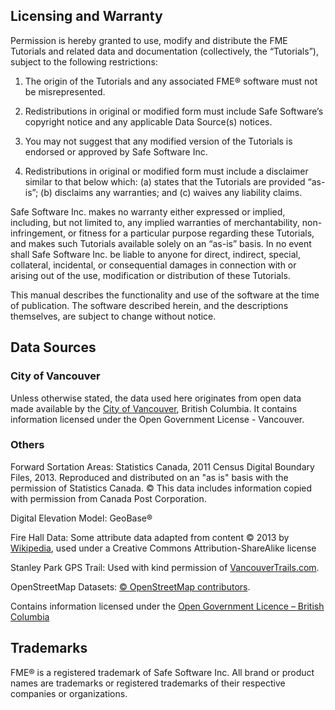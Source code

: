 ## Licensing and Warranty ##

Permission is hereby granted to use, modify and distribute the FME Tutorials and related data and documentation (collectively, the “Tutorials”), subject to the following restrictions:

1. The origin of the Tutorials and any associated FME® software must not be misrepresented.

2. Redistributions in original or modified form must include Safe Software’s copyright notice and any applicable Data Source(s) notices.

3. You may not suggest that any modified version of the Tutorials is endorsed or approved by Safe Software Inc.

4. Redistributions in original or modified form must include a disclaimer similar to that below which: (a) states that the Tutorials are provided “as-is”; (b) disclaims any warranties; and (c) waives any liability claims.

Safe Software Inc. makes no warranty either expressed or implied, including, but not limited to, any implied warranties of merchantability, non-infringement, or fitness for a particular purpose regarding these Tutorials, and makes such Tutorials available solely on an “as-is” basis. In no event shall Safe Software Inc. be liable to anyone for direct, indirect, special, collateral, incidental, or consequential damages in connection with or arising out of the use, modification or distribution of these Tutorials.

This manual describes the functionality and use of the software at the time of publication. The software described herein, and the descriptions themselves, are subject to change without notice.

## Data Sources ##

### City of Vancouver ###

Unless otherwise stated, the data used here originates from open data made available by the [City of Vancouver](http://data.vancouver.ca "City of Vancouver, Open Data"), British Columbia. It contains information licensed under the Open Government License - Vancouver.

### Others ###

Forward Sortation Areas: Statistics Canada, 2011 Census Digital Boundary Files, 2013. Reproduced and distributed on an "as is" basis with the permission of Statistics Canada. © This data includes information copied with permission from Canada Post Corporation.

Digital Elevation Model: GeoBase®

Fire Hall Data: Some attribute data adapted from content © 2013 by [Wikipedia](http://en.wikipedia.org/wiki/Vancouver_Fire_and_Rescue_Services), used under a Creative Commons Attribution-ShareAlike license

Stanley Park GPS Trail: Used with kind permission of [VancouverTrails.com](http://www.vancouvertrails.com/trails/stanley-park/).

OpenStreetMap Datasets: [© OpenStreetMap contributors](http://www.openstreetmap.org/copyright).

Contains information licensed under the [Open Government Licence – British Columbia](https://www2.gov.bc.ca/gov/content/data/open-data/open-government-license-bc)

## Trademarks ##
FME® is a registered trademark of Safe Software Inc. All brand or product names are trademarks or registered trademarks of their respective companies or organizations.
